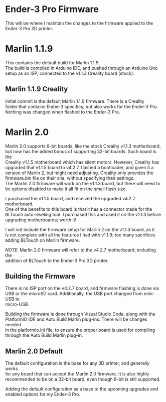 # Ender-3 Pro Firmware
This will be where I maintain the changes to the firmware applied to the  
Ender-3 Pro 3D printer.

# Marlin 1.1.9
This contains the default build for Marlin 1.1.9.  
The build is compiled in Arduino IDE, and pushed through an Arduino Uno  
setup as an ISP, connected to the v1.1.3 Creality board (stock).  

## Marlin 1.1.9 Creality
Initial commit is the default Marlin 1.1.9 firmware. There is a Creality  
folder that contains Ender-3 specifics, but also works for the Ender-3 Pro.  
Nothing was changed when flashed to the Ender-3 Pro.

# Marlin 2.0
Marlin 2.0 supports 8-bit boards, like the stock Creality v1.1.3 motherboard,  
but now has the added bonus of supporting 32-bit boards. Such board is the  
Creality v1.1.5 motherboard which has silent motors. However, Creality has  
upgraded that v1.1.5 board to v4.2.7, flashed a bootloader, and given it a  
version of Marlin 2, but might need adjusting. Creality only provides the  
firmware.bin file on their site, without specifying their settings.  
The Marlin 2.0 firmware will work on the v1.1.3 board, but there will need to  
be options disabled to make it all fit on the small flash size.  

I purchased the v1.1.5 board, and received the upgraded v4.2.7 motherboard.  
One of the benefits to this board is that it has a connector made for the  
BLTouch auto-leveling tool. I purchased this and used it on the v1.1.3 before  
upgrading motherboards; worth it!  

I will not include the firmware setup for Marlin 2 on the v1.1.3 board, as it  
is not complete with all the features I had with v1.1.9; too many sacrifices  
adding BLTouch on Marlin firmware.  

*NOTE*: Marlin 2.0 firmware will refer to the v4.2.7 motherboard, including the  
addition of BLTouch to the Ender-3 Pro 3D printer.

## Building the Firmware
There is no ISP port on the v4.2.7 board, and firmware flashing is done via  
USB or the microSD card. Additionally, the USB port changed from mini-USB to  
micro-USB.  

Building the firmware is done through Visual Studio Code, along with the  
PlatformIO IDE and Auto Build Marlin plug-ins. There will be changes needed  
in the platformio.ini file, to ensure the proper board is used for compiling  
through the Auto Build Marlin plug-in.  

## Marlin 2.0 Default
The default configuration is the base for any 3D printer, and generally works  
for any board that can accept the Marlin 2.0 firmware. It is also highly  
recommended to be on a 32-bit board, even though 8-bit is still supported.  

Adding the default configuration as a base to the upcoming upgrades and  
enabled options for my Ender-3 Pro.  
